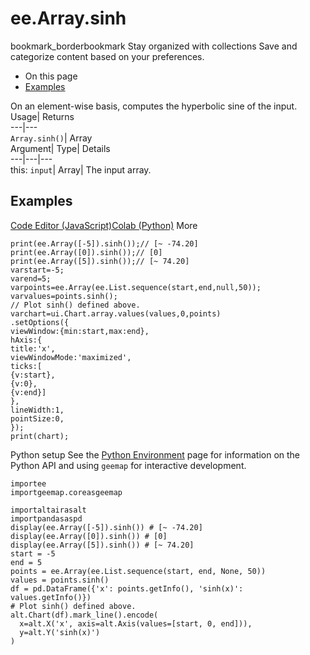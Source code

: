  
#  ee.Array.sinh 
bookmark_borderbookmark Stay organized with collections  Save and categorize content based on your preferences.
  * On this page
  * [Examples](https://developers.google.com/earth-engine/apidocs/ee-array-sinh#examples)


On an element-wise basis, computes the hyperbolic sine of the input. 
Usage| Returns  
---|---  
`Array.sinh()`| Array  
Argument| Type| Details  
---|---|---  
this: `input`| Array| The input array.  
## Examples
[Code Editor (JavaScript)](https://developers.google.com/earth-engine/apidocs/ee-array-sinh#code-editor-javascript-sample)[Colab (Python)](https://developers.google.com/earth-engine/apidocs/ee-array-sinh#colab-python-sample) More
```
print(ee.Array([-5]).sinh());// [~ -74.20]
print(ee.Array([0]).sinh());// [0]
print(ee.Array([5]).sinh());// [~ 74.20]
varstart=-5;
varend=5;
varpoints=ee.Array(ee.List.sequence(start,end,null,50));
varvalues=points.sinh();
// Plot sinh() defined above.
varchart=ui.Chart.array.values(values,0,points)
.setOptions({
viewWindow:{min:start,max:end},
hAxis:{
title:'x',
viewWindowMode:'maximized',
ticks:[
{v:start},
{v:0},
{v:end}]
},
lineWidth:1,
pointSize:0,
});
print(chart);
```
Python setup
See the [ Python Environment](https://developers.google.com/earth-engine/guides/python_install) page for information on the Python API and using `geemap` for interactive development.
```
importee
importgeemap.coreasgeemap
```
```
importaltairasalt
importpandasaspd
display(ee.Array([-5]).sinh()) # [~ -74.20]
display(ee.Array([0]).sinh()) # [0]
display(ee.Array([5]).sinh()) # [~ 74.20]
start = -5
end = 5
points = ee.Array(ee.List.sequence(start, end, None, 50))
values = points.sinh()
df = pd.DataFrame({'x': points.getInfo(), 'sinh(x)': values.getInfo()})
# Plot sinh() defined above.
alt.Chart(df).mark_line().encode(
  x=alt.X('x', axis=alt.Axis(values=[start, 0, end])),
  y=alt.Y('sinh(x)')
)
```

